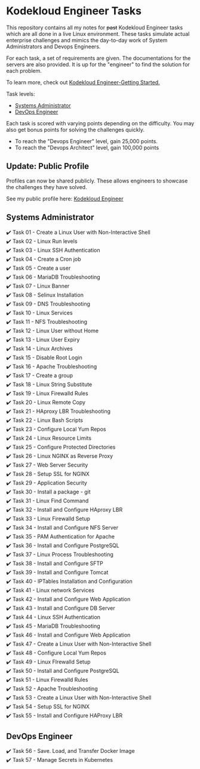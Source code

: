 
# Kodekloud Engineer Tasks #

This repository contains all my notes for ~~past~~ Kodekloud Engineer tasks which are all done in a live Linux environment. These tasks simulate actual enterprise challenges and mimics the day-to-day work of System Administrators and Devops Engineers.

For each task, a set of requirements are given. The documentations for the servers are also provided. It is up for the "engineer" to find the solution for each problem. 

To learn more, check out [Kodekloud Engineer-Getting Started.](https://kodekloudhub.github.io/kodekloud-engineer/docs/getting-started)

Task levels:

- [Systems Administrator](#systems-administrator)
- [DevOps Engineer](#devops-engineer)

Each task is scored with varying points depending on the difficulty. You may also get bonus points for solving the challenges quickly.

- To reach the "Devops Engineer" level, gain 25,000 points.
- To reach the "Devops Architect" level, gain 100,000 points

## Update: Public Profile

Profiles can now be shared publicly. These allows engineers to showcase the challenges they have solved.

See my public profile here: [Kodekloud Engineer](https://kodekloud-engineer.com/#!/user_profile?uid=15930992248539436) 

## Systems Administrator ##

:heavy_check_mark: Task 01	- Create a Linux User with Non-Interactive Shell  
:heavy_check_mark: Task 02	- Linux Run levels  
:heavy_check_mark: Task 03	- Linux SSH Authentication  
:heavy_check_mark: Task 04 	- Create a Cron job  
:heavy_check_mark: Task 05 	- Create a user  
:heavy_check_mark: Task 06 	- MariaDB Troubleshooting  
:heavy_check_mark: Task 07 	- Linux Banner  
:heavy_check_mark: Task 08 	- Selinux Installation  
:heavy_check_mark: Task 09  - DNS Troubleshooting  
:heavy_check_mark: Task 10  - Linux Services  
:heavy_check_mark: Task 11  - NFS Troubleshooting  
:heavy_check_mark: Task 12  - Linux User without Home  
:heavy_check_mark: Task 13  - Linux User Expiry  
:heavy_check_mark: Task 14  - Linux Archives  
:heavy_check_mark: Task 15  - Disable Root Login  
:heavy_check_mark: Task 16  - Apache Troubleshooting  
:heavy_check_mark: Task 17  - Create a group  
:heavy_check_mark: Task 18  - Linux String Substitute  
:heavy_check_mark: Task 19  - Linux Firewalld Rules  
:heavy_check_mark: Task 20  - Linux Remote Copy  
:heavy_check_mark: Task 21  - HAproxy LBR Troubleshooting  
:heavy_check_mark: Task 22  - Linux Bash Scripts  
:heavy_check_mark: Task 23  - Configure Local Yum Repos  
:heavy_check_mark: Task 24  - Linux Resource Limits  
:heavy_check_mark: Task 25  - Configure Protected Directories  
:heavy_check_mark: Task 26  - Linux NGINX as Reverse Proxy  
:heavy_check_mark: Task 27  - Web Server Security  
:heavy_check_mark: Task 28  - Setup SSL for NGINX  
:heavy_check_mark: Task 29  - Application Security  
:heavy_check_mark: Task 30  - Install a package - git  
:heavy_check_mark: Task 31  - Linux Find Command  
:heavy_check_mark: Task 32  - Install and Configure HAproxy LBR  
:heavy_check_mark: Task 33  - Linux Firewalld Setup  
:heavy_check_mark: Task 34  - Install and Configure NFS Server  
:heavy_check_mark: Task 35  - PAM Authentication for Apache  
:heavy_check_mark: Task 36  - Install and Configure PostgreSQL  
:heavy_check_mark: Task 37  - Linux Process Troubleshooting  
:heavy_check_mark: Task 38  - Install and Configure SFTP  
:heavy_check_mark: Task 39  - Install and Configure Tomcat  
:heavy_check_mark: Task 40  - IPTables Installation and Configuration  
:heavy_check_mark: Task 41  - Linux network Services  
:heavy_check_mark: Task 42  - Install and Configure Web Application  
:heavy_check_mark: Task 43  - Install and Configure DB Server  
:heavy_check_mark: Task 44  - Linux SSH Authentication  
:heavy_check_mark: Task 45  - MariaDB Troubleshooting  
:heavy_check_mark: Task 46  - Install and Configure Web Application  
:heavy_check_mark: Task 47  - Create a Linux User with Non-Interactive Shell  
:heavy_check_mark: Task 48  - Configure Local Yum Repos  
:heavy_check_mark: Task 49  - Linux FIrewalld Setup  
:heavy_check_mark: Task 50  - Install and Configure PostgreSQL  
:heavy_check_mark: Task 51  - Linux Firewalld Rules  
:heavy_check_mark: Task 52  - Apache Troubleshooting  
:heavy_check_mark: Task 53  - Create a Linux User with Non-Interactive Shell  
:heavy_check_mark: Task 54  - Setup SSL for NGINX  
:heavy_check_mark: Task 55  - Install and Configure HAProxy LBR  

## DevOps Engineer 

:heavy_check_mark: Task 56  - Save. Load, and Transfer Docker Image  
:heavy_check_mark: Task 57  - Manage Secrets in Kubernetes  
<!-- :heavy_check_mark: Task 55  - Install  HAProxy LBR   -->
